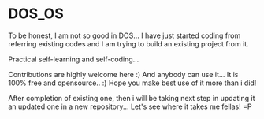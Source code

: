 DOS_OS
======

To be honest, I am not so good in DOS... I have just started coding from referring existing codes and I am trying to build an existing project from it.

Practical self-learning and self-coding...

Contributions are highly welcome here :) And anybody can use it... It is 100% free and opensource.. :) Hope you make best use of it more than i did!


After completion of existing one, then i will be taking next step in updating it an updated one in a new repository... Let's see where it takes me fellas! =P
